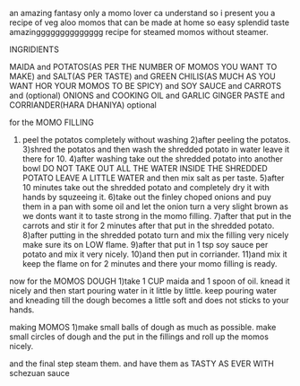 an amazing fantasy only a momo lover ca understand so i present you a recipe of veg aloo momos that can be made at home so easy splendid taste amazingggggggggggggg  recipe for steamed momos without steamer.


INGRIDIENTS

MAIDA and
POTATOS(AS PER THE NUMBER OF MOMOS YOU WANT TO MAKE) and
SALT(AS PER TASTE) and
GREEN CHILIS(AS MUCH AS YOU WANT HOR YOUR MOMOS TO BE SPICY) and
SOY SAUCE and
CARROTS and (optional)
ONIONS and
COOKING OIL and
GARLIC GINGER PASTE and
CORRIANDER(HARA DHANIYA) optional

for the MOMO FILLING
1) peel the potatos completely without washing
2)after peeling the potatos.
3)shred the potatos and then wash the shredded potato in water leave it there for 10.
4)after washing take out the shredded potato into another bowl DO NOT TAKE OUT ALL THE WATER INSIDE THE SHREDDED POTATO LEAVE A LITTLE WATER
and then mix salt as per taste.
5)after 10 minutes take out the shredded potato and completely dry it with hands by squzeeing it.
6)take out the finley choped onions and puy them in a pan with some oil and let the onion turn a very slight brown as we donts want it to taste strong in the momo filling.
7)after that put in the carrots and stir it for 2 minutes after that put in the shredded potato.
8)after putting in the shredded potato turn and mix the filling very nicely make sure its on LOW flame.
9)after that put in 1 tsp soy sauce per potato and mix it very nicely.
10)and then put in corriander.
11)and mix it keep the flame on for 2 minutes and there your momo filling is ready.
 
 
 now for the MOMOS DOUGH
1)take 1 CUP maida and 1 spoon of oil.
knead it nicely and then start pouring water in it little by little.
keep pouring water and kneading till the dough becomes a little soft and does not sticks to your hands.

making MOMOS 
1)make small balls of dough as much as possible.
make small circles of dough and the put in the fillings and roll up the momos nicely. 

and the final step steam them.
and have them as TASTY AS EVER WITH schezuan sauce